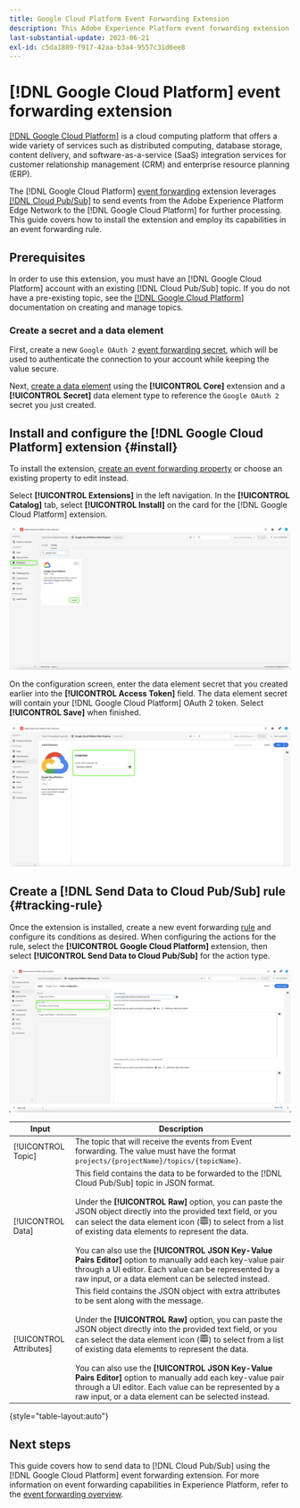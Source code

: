 ```yaml
---
title: Google Cloud Platform Event Forwarding Extension
description: This Adobe Experience Platform event forwarding extension sends Edge Network events to Google Cloud Platform.
last-substantial-update: 2023-06-21
exl-id: c5da1889-f917-42aa-b3a4-9557c31d6ee8
---
```

# [!DNL Google Cloud Platform] event forwarding extension

[[!DNL Google Cloud Platform]](https://cloud.google.com/) is a cloud computing platform that offers a wide variety of services such as distributed computing, database storage, content delivery, and software-as-a-service (SaaS) integration services for customer relationship management (CRM) and enterprise resource planning (ERP).

The [!DNL Google Cloud Platform] [event forwarding](../../../ui/event-forwarding/overview.md) extension leverages [[!DNL Cloud Pub/Sub]](https://cloud.google.com/pubsub) to send events from the Adobe Experience Platform Edge Network to the [!DNL Google Cloud Platform] for further processing. This guide covers how to install the extension and employ its capabilities in an event forwarding rule.

## Prerequisites

In order to use this extension, you must have an [!DNL Google Cloud Platform] account with an existing [!DNL Cloud Pub/Sub] topic. If you do not have a pre-existing topic, see the [[!DNL Google Cloud Platform]](https://cloud.google.com/pubsub/docs/create-topic) documentation on creating and manage topics.

### Create a secret and a data element

First, create a new `Google OAuth 2` [event forwarding secret](../../../ui/event-forwarding/secrets.md), which will be used to authenticate the connection to your account while keeping the value secure.

Next, [create a data element](../../../ui/managing-resources/data-elements.md#create-a-data-element) using the **[!UICONTROL Core]** extension and a **[!UICONTROL Secret]** data element type to reference the `Google OAuth 2` secret you just created.

## Install and configure the [!DNL Google Cloud Platform] extension {#install}

To install the extension, [create an event forwarding property](../../../ui/event-forwarding/overview.md#properties) or choose an existing property to edit instead.

Select **[!UICONTROL Extensions]** in the left navigation. In the **[!UICONTROL Catalog]** tab, select **[!UICONTROL Install]** on the card for the [!DNL Google Cloud Platform] extension.

![The catalog [!DNL Google Cloud Platform] extension highlighting install.](../../../images/extensions/server/google-cloud-platform/install-extension.png)

On the configuration screen, enter the data element secret that you created earlier into the **[!UICONTROL Access Token]** field. The data element secret will contain your [!DNL Google Cloud Platform] OAuth 2 token. Select **[!UICONTROL Save]** when finished.

![The [!DNL Google Cloud Platform] extension configuration page.](../../../images/extensions/server/google-cloud-platform/configure-extension.png)

## Create a [!DNL Send Data to Cloud Pub/Sub] rule {#tracking-rule}

Once the extension is installed, create a new event forwarding [rule](../../../ui/managing-resources/rules.md) and configure its conditions as desired. When configuring the actions for the rule, select the **[!UICONTROL Google Cloud Platform]** extension, then select **[!UICONTROL Send Data to Cloud Pub/Sub]** for the action type.

![The action configuration view for [!UICONTROL Google Cloud Platform], with the action highlighted and [!UICONTROL Send Data to Cloud Pub/Sub].](../../../images/extensions/server/google-cloud-platform/event-action.png)

| Input | Description |
| --- | --- |
| [!UICONTROL Topic] | The topic that will receive the events from Event forwarding. The value must have the format `projects/{projectName}/topics/{topicName}`. |
| [!UICONTROL Data] | This field contains the data to be forwarded to the [!DNL Cloud Pub/Sub] topic in JSON format.<br><br>Under the **[!UICONTROL Raw]** option, you can paste the JSON object directly into the provided text field, or you can select the data element icon (![Dataset icon](../../../images/extensions/server/aws/data-element-icon.png)) to select from a list of existing data elements to represent the data.<br><br>You can also use the **[!UICONTROL JSON Key-Value Pairs Editor]** option to manually add each key-value pair through a UI editor. Each value can be represented by a raw input, or a data element can be selected instead. |
| [!UICONTROL Attributes] | This field contains the JSON object with extra attributes to be sent along with the message.<br><br>Under the **[!UICONTROL Raw]** option, you can paste the JSON object directly into the provided text field, or you can select the data element icon (![Dataset icon](../../../images/extensions/server/aws/data-element-icon.png)) to select from a list of existing data elements to represent the data.<br><br>You can also use the **[!UICONTROL JSON Key-Value Pairs Editor]** option to manually add each key-value pair through a UI editor. Each value can be represented by a raw input, or a data element can be selected instead. |

{style="table-layout:auto"}

## Next steps

This guide covers how to send data to [!DNL Cloud Pub/Sub] using the [!DNL Google Cloud Platform] event forwarding extension. For more information on event forwarding capabilities in Experience Platform, refer to the [event forwarding overview](../../../ui/event-forwarding/overview.md).

